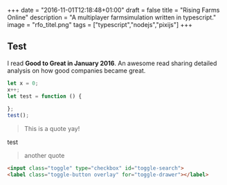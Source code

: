 +++
date = "2016-11-01T12:18:48+01:00"
draft = false
title = "Rising Farms Online"
description = "A multiplayer farmsimulation written in typescript."
image = "rfo_titel.png"
tags = ["typescript","nodejs","pixijs"]
+++

## Test
I read **Good to Great in January 2016**. An awesome read sharing detailed analysis on how good companies became great.

```typescript
let x = 0;
x++;
let test = function () {
    
};
test();
```

> This is a quote
> yay!

test

> another quote

```html
<input class="toggle" type="checkbox" id="toggle-search">
<label class="toggle-button overlay" for="toggle-drawer"></label>
```